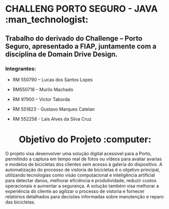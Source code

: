 <h1>CHALLENG PORTO SEGURO - JAVA :man_technologist: </h1>

<h2>Trabalho do derivado do Challenge – Porto Seguro, 
apresentado a FIAP, juntamente com a disciplina de 
Domain Drive Design.</h2>

### Integrantes: 
- RM 550790 – Lucas dos Santos Lopes

- RM550718 – Murilo Machado

- RM 97900 – Victor Taborda

- RM 551823 - Gustavo Marques Catelan

- RM 552258 - Laís Alves da Silva Cruz


<div align="center">
  <h1>Objetivo do Projeto :computer: </h1>
</div>

<p>
O projeto visa desenvolver uma solução digital acessível para a Porto, permitindo a captura em tempo real de fotos ou vídeos para avaliar avarias e modelos de bicicletas dos clientes sem acesso à galeria do dispositivo. 
A automatização do processo de vistoria de bicicletas é o objetivo principal, 
utilizando tecnologias como visão computacional e inteligência artificial para detectar danos, melhorar eficiência e produtividade, 
reduzir custos operacionais e aumentar a segurança. 
A solução também visa melhorar a experiência do cliente ao agilizar o processo de vistoria e fornecer relatórios detalhados para decisões informadas sobre manutenção e reparo das bicicletas.
</p>
